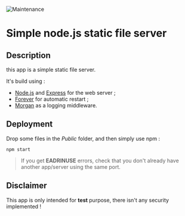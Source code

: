 ![Maintenance](https://img.shields.io/maintenance/no/2018.svg?style=flat-square)
# Simple node.js static file server

## Description
this app is a simple static file server.

It's build using :
* [Node.js](https://nodejs.org/) and [Express](http://expressjs.com/) for the web server ;
* [Forever](https://github.com/foreverjs/forever) for automatic restart ;
* [Morgan](https://github.com/expressjs/morgan) as a logging middleware.

## Deployment
Drop some files in the *Public* folder, and then simply use npm :
```
npm start
```
> If you get **EADRINUSE** errors, check that you don't already have another app/server using the same port.

## Disclaimer
This app is only intended for **test** purpose, there isn't any security implemented !
